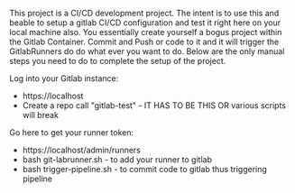 This project is a CI/CD development project.  The intent is to use this and beable to setup a gitlab
CI/CD configuration and test it right here on your local machine also.
You essentially create yourself a bogus project within the Gitlab Container.
Commit and Push or code to it and it will trigger the GitlabRunners do do what ever you want to do.
Below are the only manual steps you need to do to complete the setup of the project.



Log into your Gitlab instance:
- https://localhost
- Create a repo call "gitlab-test" - IT HAS TO BE THIS OR various scripts will break


Go here to get your runner token:
- https://localhost/admin/runners
- bash git-labrunner.sh - to add your runner to gitlab
- bash trigger-pipeline.sh - to commit code to gitlab thus triggering pipeline